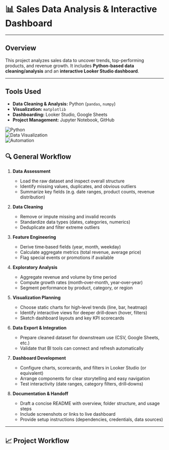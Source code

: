 # 📊 Sales Data Analysis & Interactive Dashboard  

---

## Overview  
This project analyzes sales data to uncover trends, top-performing products, and revenue growth. It includes **Python-based data cleaning/analysis** and an **interactive Looker Studio dashboard**.

---

## Tools Used  
- **Data Cleaning & Analysis:** Python (`pandas`, `numpy`)  
- **Visualization:** `matplotlib` 
- **Dashboarding:** Looker Studio, Google Sheets
- **Project Management:** Jupyter Notebook, GitHub  

![Python](https://img.shields.io/badge/Python-Expert-blue)  
![Data Visualization](https://img.shields.io/badge/Visualization-Looker_Studio|Matplotlib-orange)  
![Automation](https://img.shields.io/badge/Automation-Google_Sheets_API-green)  

## 🔍 General Workflow  

1. **Data Assessment**  
   - Load the raw dataset and inspect overall structure  
   - Identify missing values, duplicates, and obvious outliers  
   - Summarize key fields (e.g. date ranges, product counts, revenue distribution)  

2. **Data Cleaning**  
   - Remove or impute missing and invalid records  
   - Standardize data types (dates, categories, numerics)  
   - Deduplicate and filter extreme outliers  

3. **Feature Engineering**  
   - Derive time‑based fields (year, month, weekday)  
   - Calculate aggregate metrics (total revenue, average price)  
   - Flag special events or promotions if available  

4. **Exploratory Analysis**  
   - Aggregate revenue and volume by time period  
   - Compute growth rates (month‑over‑month, year‑over‑year)  
   - Segment performance by product, category, or region  

5. **Visualization Planning**  
   - Choose static charts for high‑level trends (line, bar, heatmap)  
   - Identify interactive views for deeper drill‑down (hover, filters)  
   - Sketch dashboard layouts and key KPI scorecards  

6. **Data Export & Integration**  
   - Prepare cleaned dataset for downstream use (CSV, Google Sheets, etc.)  
   - Validate that BI tools can connect and refresh automatically  

7. **Dashboard Development**  
   - Configure charts, scorecards, and filters in Looker Studio (or equivalent)  
   - Arrange components for clear storytelling and easy navigation  
   - Test interactivity (date ranges, category filters, drill‑downs)  

8. **Documentation & Handoff**  
   - Draft a concise README with overview, folder structure, and usage steps  
   - Include screenshots or links to live dashboard  
   - Provide setup instructions (dependencies, credentials, data sources)  

---

## 📈 Project Workflow  

